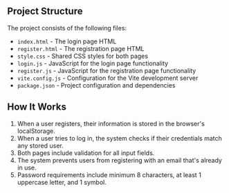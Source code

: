 ## Project Structure
The project consists of the following files:

- `index.html` - The login page HTML
- `register.html` - The registration page HTML
- `style.css` - Shared CSS styles for both pages
- `login.js` - JavaScript for the login page functionality
- `register.js` - JavaScript for the registration page functionality
- `vite.config.js` - Configuration for the Vite development server
- `package.json` - Project configuration and dependencies

## How It Works
1. When a user registers, their information is stored in the browser's localStorage.
2. When a user tries to log in, the system checks if their credentials match any stored user.
3. Both pages include validation for all input fields.
4. The system prevents users from registering with an email that's already in use.
5. Password requirements include minimum 8 characters, at least 1 uppercase letter, and 1 symbol.